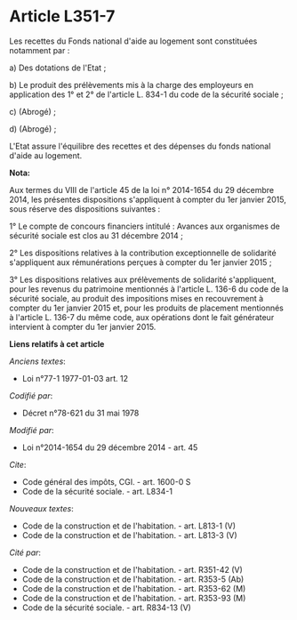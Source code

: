 # Article L351-7

Les recettes du Fonds national d'aide au logement sont constituées notamment par :

a) Des dotations de l'Etat ;

b) Le produit des prélèvements mis à la charge des employeurs en application des 1° et 2° de l'article L. 834-1 du code de la
sécurité sociale ;

c) (Abrogé) ;

d) (Abrogé) ;

L'Etat assure l'équilibre des recettes et des dépenses du fonds national d'aide au logement.

**Nota:**

Aux termes du VIII de l'article 45 de la loi n° 2014-1654 du 29 décembre 2014, les présentes dispositions s'appliquent à
compter du 1er janvier 2015, sous réserve des dispositions suivantes :

1° Le compte de concours financiers intitulé : Avances aux organismes de sécurité sociale est clos au 31 décembre 2014 ;

2° Les dispositions relatives à la contribution exceptionnelle de solidarité s'appliquent aux rémunérations perçues à compter
du 1er janvier 2015 ;

3° Les dispositions relatives aux prélèvements de solidarité s'appliquent, pour les revenus du patrimoine mentionnés à
l'article L. 136-6 du code de la sécurité sociale, au produit des impositions mises en recouvrement à compter du 1er janvier
2015 et, pour les produits de placement mentionnés à l'article L. 136-7 du même code, aux opérations dont le fait générateur
intervient à compter du 1er janvier 2015.

**Liens relatifs à cet article**

_Anciens textes_:

  - Loi n°77-1 1977-01-03 art. 12

_Codifié par_:

  - Décret n°78-621 du 31 mai 1978

_Modifié par_:

  - Loi n°2014-1654 du 29 décembre 2014 - art. 45

_Cite_:

  - Code général des impôts, CGI. - art. 1600-0 S
  - Code de la sécurité sociale. - art. L834-1

_Nouveaux textes_:

  - Code de la construction et de l'habitation. - art. L813-1 (V)
  - Code de la construction et de l'habitation. - art. L813-3 (V)

_Cité par_:

  - Code de la construction et de l'habitation. - art. R351-42 (V)
  - Code de la construction et de l'habitation. - art. R353-5 (Ab)
  - Code de la construction et de l'habitation. - art. R353-62 (M)
  - Code de la construction et de l'habitation. - art. R353-93 (M)
  - Code de la sécurité sociale. - art. R834-13 (V)
